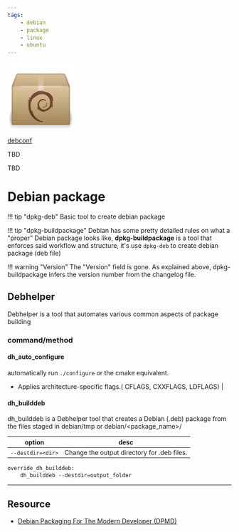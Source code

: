 ```yaml
---
tags:
    - debian
    - package
    - linux
    - ubuntu
---
```


<div class="grid-container">
        <div class="grid-item">
        <a href="debconf">
            <img src="images/debian_package.png" width="150" height="150">
            <p>debconf</p>
             </a>
        </div>
    <div class="grid-item">
        <p>TBD</p>
    </div>
    <div class="grid-item">
        <p>TBD</p>
    </div>

</div>

# Debian package

!!! tip "dpkg-deb"
    Basic tool to create debian package

!!! tip "dpkg-buildpackage"
    Debian has some pretty detailed rules on what a "proper" Debian package looks like, **dpkg-buildpackage** is a tool that enforces said workflow and structure, it's use `dpkg-deb` to create debian package (deb file)


!!! warning "Version"
    The "Version" field is gone. As explained above, dpkg-buildpackage infers the version number from the changelog file.
     

## Debhelper
Debhelper is a tool that automates various common aspects of package building

### command/method

#### dh_auto_configure

automatically run `./configure` or the cmake equivalent.  
- Applies architecture-specific flags.( CFLAGS, CXXFLAGS, LDFLAGS) |

#### dh_builddeb
dh_builddeb is a Debhelper tool that creates a Debian (.deb) package from the files staged in debian/tmp or debian/<package_name>/

| option   | desc  |
|---|---|
| `--destdir=<dir>`  | Change the output directory for .deb files.  |


```make
override_dh_builddeb:
	dh_builddeb --destdir=output_folder

```


--- 

## Resource
- [Debian Packaging For The Modern Developer (DPMD)](https://github.com/FooBarWidget/debian-packaging-for-the-modern-developer/tree/master)